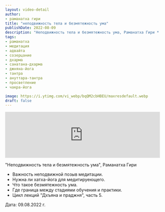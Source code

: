 ```yaml
---
layout: video-detail
author:
- раманатха гири
title: "неподвижность тела и безмятежность ума"
publishDate: 2022-08-09
description: "Неподвижность тела и безмятежность ума, Раманатха Гири * Важность неподвижной позыв медитации. * Нужна ли хатха-йога для медитируеющего. * Что такое безмятежность ума. * Где граница между стадиями обучения и практики. * Цикл лекций Дхъяна и прадж"
tags: 
- раманатха
- медитация
- адвайта
- созерцание
- дхарма
- санатана-дхарма
- джняна-йога
- тантра
- ануттара-тантра
- просветление
- чакра-йога

image: https://i.ytimg.com/vi_webp/bqQM2cbHBEU/maxresdefault.webp
draft: false
---
```


<iframe width="100%" src="https://www.youtube.com/embed/bqQM2cbHBEU" frameborder="0" allowfullscreen=""></iframe> 

 "Неподвижность тела и безмятежность ума", Раманатха Гири

* Важность неподвижной позыв медитации.
* Нужна ли хатха-йога для медитируеющего.
* Что такое безмятежность ума.
* Где граница между стадиями обучения и практики.
* Цикл лекций "Дхъяна и праджня", часть 5.

  
 Дата: 09.08.2022 г.

  

 